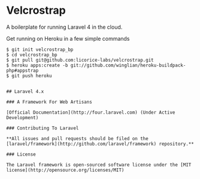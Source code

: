 # Velcrostrap

A boilerplate for running Laravel 4 in the cloud.

Get running on Heroku in a few simple commands

```
$ git init velcrostrap_bp
$ cd velcrostrap_bp
$ git pull git@github.com:licorice-labs/velcrostrap.git
$ heroku apps:create -b git://github.com/winglian/heroku-buildpack-php#appstrap
$ git push heroku


## Laravel 4.x

### A Framework For Web Artisans

[Official Documentation](http://four.laravel.com) (Under Active Development)

### Contributing To Laravel

**All issues and pull requests should be filed on the [laravel/framework](http://github.com/laravel/framework) repository.**

### License

The Laravel framework is open-sourced software license under the [MIT license](http://opensource.org/licenses/MIT)
